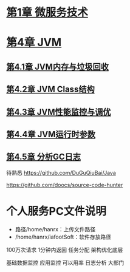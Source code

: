 


# [第1章 微服务技术](docs/第1章%20微服务技术.md "第1章 微服务技术")


# [第4章 JVM](docs/04JVM/第4章%20JVM.md)

## [第4.1章 JVM内存与垃圾回收](docs/04JVM/第4.1章%20JVM内存与垃圾回收.md)

## [第4.2章 JVM Class结构](docs/04JVM/第4.2章%20JVM%20Class结构.md)


## [第4.3章 JVM性能监控与调优](docs/04JVM/第4.3章%20JVM性能监控与调优.md)

## [第4.4章 JVM运行时参数](docs/04JVM/第4.4章%20JVM运行时参数.md)

## [第4.5章 分析GC日志](docs/04JVM/第4.5章%20分析GC日志.md)






待熟悉
https://github.com/DuGuQiuBai/Java

https://github.com/doocs/source-code-hunter

# 个人服务PC文件说明
* 路径/home/hanrx：上传文件路径
* /home/hanrx/iafootSoft：软件存放路径


100万次请求 1分钟内返回 任务分配 架构优化底层

基础数据监控 应用监控 可以用率 日志分析 大部门













